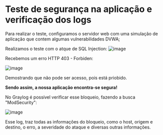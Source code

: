 <h1>Teste de segurança na aplicação e verificação dos logs</h1>
Para realizar o teste, configuramos o servidor web com uma simulação de aplicação que contem algumas vulnerabilidades DVWA;

Realizamos o teste com o atque de SQL Injection: 
![image](https://github.com/biancagomesalves/projeto_2_rede_firewall_WAF_SIEM/assets/81443381/ed7ff6fd-6400-42f6-8510-7be26515d549)

Recebemos um erro HTTP 403 - Forbiden: 

![image](https://github.com/biancagomesalves/projeto_2_rede_firewall_WAF_SIEM/assets/81443381/16747735-03b0-448e-8f12-77e72834c636)

Demostrando que não pode ser acesso, pois está priobido. 

**Sendo assim, a nossa aplicação encontra-se segura!**

No Graylog é possível verificar esse bloqueio, fazendo a busca "ModSecurity": 

![image](https://github.com/biancagomesalves/projeto_2_rede_firewall_WAF_SIEM/assets/81443381/dcd2226c-2e06-4af4-8bbc-8b2bbf05d560)

Esse log, traz todas as informações do bloqueio, como o host, origem e destino, o erro, a severidade do ataque e diversas outras informações. 
